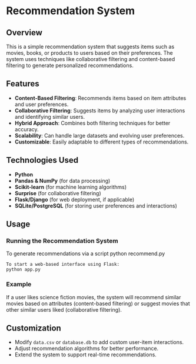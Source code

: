 # Recommendation System

## Overview
This is a simple recommendation system that suggests items such as movies, books, or products to users based on their preferences. The system uses techniques like collaborative filtering and content-based filtering to generate personalized recommendations.

## Features
- **Content-Based Filtering**: Recommends items based on item attributes and user preferences.
- **Collaborative Filtering**: Suggests items by analyzing user interactions and identifying similar users.
- **Hybrid Approach**: Combines both filtering techniques for better accuracy.
- **Scalability**: Can handle large datasets and evolving user preferences.
- **Customizable**: Easily adaptable to different types of recommendations.

## Technologies Used
- **Python**
- **Pandas & NumPy** (for data processing)
- **Scikit-learn** (for machine learning algorithms)
- **Surprise** (for collaborative filtering)
- **Flask/Django** (for web deployment, if applicable)
- **SQLite/PostgreSQL** (for storing user preferences and interactions)

## Usage
### Running the Recommendation System
To generate recommendations via a script
python recommend.py
```
To start a web-based interface using Flask:
python app.py
```

### Example
If a user likes science fiction movies, the system will recommend similar movies based on attributes (content-based filtering) or suggest movies that other similar users liked (collaborative filtering).

## Customization
- Modify `data.csv` or `database.db` to add custom user-item interactions.
- Adjust recommendation algorithms for better performance.
- Extend the system to support real-time recommendations.
